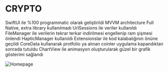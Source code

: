 #  CRYPTO 

SwiftUI ile %100 programmatic olarak geliştirildi MVVM architecture Full Native, extra library kullanılmadı UrlSessions ile veriler kullanıldı FileManager ile verilerin tekrar terkar indirilmesi engellenip ram şişmesi önlendi HapticManager kullanıldı Extensionslar ile kod kalabalığının önüne geçildi CoreData kullanarak protfolio ya alınan coinler uygulama kapandıktan sonrada tutuldu ChartView ile animasyon oluşturularak güzel bir grafik gösterimi sağlandı

![Homepage](Photos://homepage.png)


